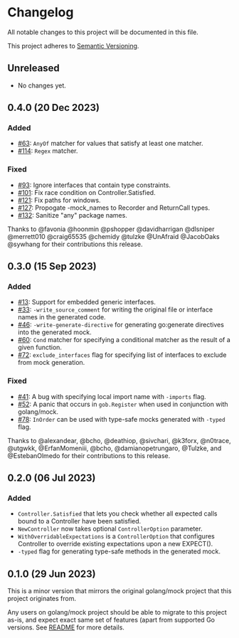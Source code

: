 # Changelog
All notable changes to this project will be documented in this file.

This project adheres to [Semantic Versioning](http://semver.org/spec/v2.0.0.html).

## Unreleased
- No changes yet.

## 0.4.0 (20 Dec 2023)
### Added
- [#63][]: `AnyOf` matcher for values that satisfy at least one matcher.
- [#114][]: `Regex` matcher.

### Fixed
- [#93][]: Ignore interfaces that contain type constraints.
- [#101][]: Fix race condition on Controller.Satisfied.
- [#121][]: Fix paths for windows.
- [#127][]: Propogate -mock_names to Recorder and ReturnCall types.
- [#132][]: Sanitize "any" package names.

[#63]: https://github.com/uber-go/mock/pull/63
[#93]: https://github.com/uber-go/mock/pull/93
[#101]: https://github.com/uber-go/mock/pull/101
[#114]: https://github.com/uber-go/mock/pull/114
[#121]: https://github.com/uber-go/mock/pull/121
[#127]: https://github.com/uber-go/mock/pull/127
[#132]: https://github.com/uber-go/mock/pull/132

Thanks to @favonia @hoonmin @pshopper @davidharrigan @dlsniper @merrett010
@craig65535 @chemidy @tulzke @UnAfraid @JacobOaks @sywhang for their
contributions this release.

## 0.3.0 (15 Sep 2023)
### Added
- [#13][]: Support for embedded generic interfaces.
- [#33][]: `-write_source_comment` for writing the original file or interface names
  in the generated code.
- [#46][]: `-write-generate-directive` for generating go:generate directives into
  the generated mock.
- [#60][]: `Cond` matcher for specifying a conditional matcher as the result of a
  given function.
- [#72][]: `exclude_interfaces` flag for specifying list of interfaces to exclude
  from mock generation.

### Fixed
- [#41][]: A bug with specifying local import name with `-imports` flag.
- [#52][]: A panic that occurs in `gob.Register` when used in conjunction with
  golang/mock.
- [#78][]: `InOrder` can be used with type-safe mocks generated with `-typed` flag.

[#13]: https://github.com/uber-go/mock/pull/13
[#33]: https://github.com/uber-go/mock/pull/33
[#41]: https://github.com/uber-go/mock/pull/41
[#46]: https://github.com/uber-go/mock/pull/46
[#52]: https://github.com/uber-go/mock/pull/52
[#60]: https://github.com/uber-go/mock/pull/60
[#72]: https://github.com/uber-go/mock/pull/72
[#78]: https://github.com/uber-go/mock/pull/78

Thanks to @alexandear, @bcho, @deathiop, @sivchari, @k3forx, @n0trace,
@utgwkk, @ErfanMomeniii, @bcho, @damianopetrungaro, @Tulzke,
and @EstebanOlmedo for their contributions to this release.

## 0.2.0 (06 Jul 2023)
### Added
- `Controller.Satisfied` that lets you check whether all expected calls
  bound to a Controller have been satisfied.
- `NewController` now takes optional `ControllerOption` parameter.
- `WithOverridableExpectations` is a `ControllerOption` that configures
  Controller to override existing expectations upon a new EXPECT().
- `-typed` flag for generating type-safe methods in the generated mock.

## 0.1.0 (29 Jun 2023)

This is a minor version that mirrors the original golang/mock
project that this project originates from.

Any users on golang/mock project should be able to migrate to
this project as-is, and expect exact same set of features (apart
from supported Go versions. See [README](README.md#supported-go-versions)
for more details.
